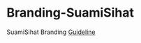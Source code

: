# Branding-SuamiSihat
SuamiSihat Branding [Guideline](https://htmlpreview.github.io/?https://github.com/SuamiSihat/Branding-SuamiSihat/blob/main/index.html)
